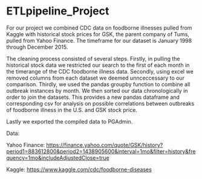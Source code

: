 # ETLpipeline_Project

For our project we combined CDC data on foodborne illnesses pulled from Kaggle with historical stock prices for GSK, the parent company of Tums, pulled from Yahoo Finance. The timeframe for our dataset is January 1998 through December 2015. 

The cleaning process consisted of several steps. Firstly, in pulling the historical stock data we restricted our search to the first of each month in the timerange of the CDC foodborne illness data. Secondly, using excel we removed columns from each dataset we deemed unnceccessary to our comparison. Thirdly, we used the pandas groupby function to combine all outbreak instances by month. We then sorted our data chronologically in order to join the datasets. This provides a new pandas dataframe and corresponding csv for analysis on possible correlations between outbreaks of foodborne illness in the U.S. and GSK stock price. 

Lastly we exported the compiled data to PGAdmin.


Data: 

Yahoo Finance: https://finance.yahoo.com/quote/GSK/history?period1=883612800&period2=1438905600&interval=1mo&filter=history&frequency=1mo&includeAdjustedClose=true

Kaggle: https://www.kaggle.com/cdc/foodborne-diseases

